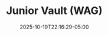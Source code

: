 ---
weight: 200
title: "Junior Vault (WAG)"
description: "2025 women's single-vault scores for FIG-sanctioned meets"
icon: "article"
date: "2025-10-19T22:16:29-05:00"
lastmod: "2025-10-19T22:16:29-05:00"
draft: false
toc: true
---